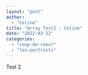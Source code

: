 ```yaml
---
layout: "post"
author:
  - "Celine"
title: "Array Test2 : Celine"
date: "2022-03-12"
categories:
  - "coup-de-coeur"
  - "les-portraits"
---
```



Test 2
